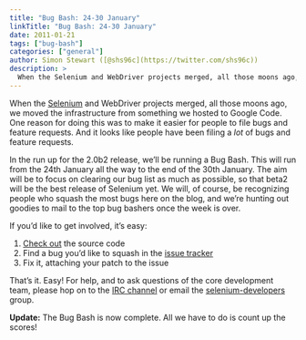 ```yaml
---
title: "Bug Bash: 24-30 January"
linkTitle: "Bug Bash: 24-30 January"
date: 2011-01-21
tags: ["bug-bash"]
categories: ["general"]
author: Simon Stewart ([@shs96c](https://twitter.com/shs96c))
description: >
  When the Selenium and WebDriver projects merged, all those moons ago, we moved the infrastructure from something we hosted to Google Code.
---
```


When the [Selenium](http://selenium.googlecode.com/) and WebDriver projects merged, all those moons ago, we moved the infrastructure from something we hosted to Google Code. One reason for doing this was to make it easier for people to file bugs and feature requests. And it looks like people have been filing a _lot_ of bugs and feature requests.

In the run up for the 2.0b2 release, we’ll be running a Bug Bash. This will run from the 24th January all the way to the end of the 30th January. The aim will be to focus on clearing our bug list as much as possible, so that beta2 will be the best release of Selenium yet. We will, of course, be recognizing people who squash the most bugs here on the blog, and we’re hunting out goodies to mail to the top bug bashers once the week is over.

If you’d like to get involved, it’s easy:

1.  [Check out](http://code.google.com/p/selenium/source/checkout) the source code
2.  Find a bug you’d like to squash in the [issue tracker](http://code.google.com/p/selenium/issues/list)
3.  Fix it, attaching your patch to the issue

That’s it. Easy! For help, and to ask questions of the core development team, please hop on to the [IRC channel](http://seleniumhq.org/support/) or email the [selenium-developers](http://groups.google.com/group/selenium-developers) group.

**Update:** The Bug Bash is now complete. All we have to do is count up the scores!

